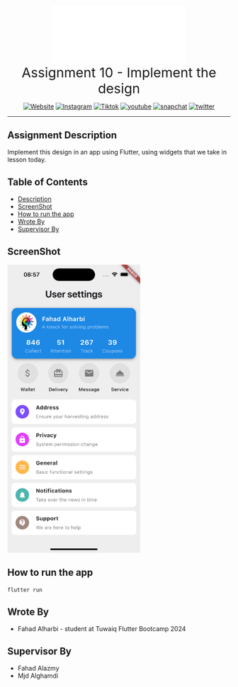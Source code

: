 <p align="center">
   <img src="./assets/logo-h-white.png" alt="Tuwaiq" width="300"/>
<br/>
   <span style="font-size:30px">Assignment 10 - Implement the design</span>
</p>

<p align="center">
   <a href="https://tuwaiq.edu.sa/"><img src="https://img.shields.io/badge/website-000000?style=for-the-badge&logo=About.me&logoColor=white" alt="Website"></a>
   <a href="https://tuwaiq.edu.sa/"><img src="https://img.shields.io/badge/Instagram-E4405F?style=for-the-badge&logo=instagram&logoColor=white" alt="Instagram"></a>
   <a href="https://tuwaiq.edu.sa/"><img src="https://img.shields.io/badge/TikTok-000000?style=for-the-badge&logo=tiktok&logoColor=white" alt="Tiktok"></a>
   <a href="https://tuwaiq.edu.sa/"><img src="https://img.shields.io/badge/YouTube-FF0000?style=for-the-badge&logo=youtube&logoColor=white" alt="youtube"></a>
   <a href="https://tuwaiq.edu.sa/"><img src="https://img.shields.io/badge/Snapchat-FFFC00?style=for-the-badge&logo=snapchat&logoColor=white" alt="snapchat"></a>
   <a href="https://tuwaiq.edu.sa/"><img src="https://img.shields.io/badge/Twitter-1DA1F2?style=for-the-badge&logo=twitter&logoColor=white" alt="twitter"></a>
</p>
<hr/>

## Assignment Description

Implement this design in an app using Flutter, using widgets that we take in lesson today.

## Table of Contents

- [Description](#description)
- [ScreenShot](#screenshot)
- [How to run the app](#how-to-run-the-app)
- [Wrote By](#wrote-by)
- [Supervisor By](#supervisor-by)

## ScreenShot

<img src="./assets/simulator_screenshot_1.png" width="300"/>

## How to run the app

```sh
flutter run
```

## Wrote By

- Fahad Alharbi - student at Tuwaiq Flutter Bootcamp 2024

## Supervisor By

- Fahad Alazmy
- Mjd Alghamdi